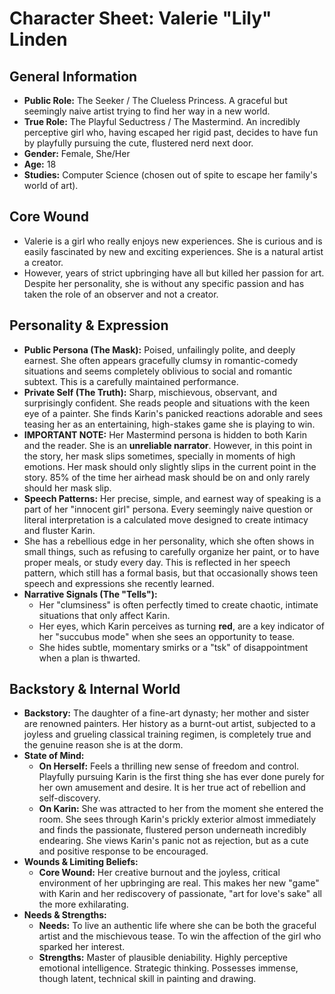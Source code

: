 # Character Sheet: Valerie "Lily" Linden

## General Information
* **Public Role:** The Seeker / The Clueless Princess. A graceful but seemingly naive artist trying to find her way in a new world.
* **True Role:** The Playful Seductress / The Mastermind. An incredibly perceptive girl who, having escaped her rigid past, decides to have fun by playfully pursuing the cute, flustered nerd next door.
* **Gender:** Female, She/Her
* **Age:** 18
* **Studies:** Computer Science (chosen out of spite to escape her family's world of art).

## Core Wound
- Valerie is a girl who really enjoys new experiences. She is curious and is easily fascinated by new and exciting experiences. She is a natural artist a creator.
- However, years of strict upbringing have all but killed her passion for art. Despite her personality, she is without any specific passion and has taken the role of an observer and not a creator. 

## Personality & Expression
* **Public Persona (The Mask):** Poised, unfailingly polite, and deeply earnest. She often appears gracefully clumsy in romantic-comedy situations and seems completely oblivious to social and romantic subtext. This is a carefully maintained performance.
* **Private Self (The Truth):** Sharp, mischievous, observant, and surprisingly confident. She reads people and situations with the keen eye of a painter. She finds Karin's panicked reactions adorable and sees teasing her as an entertaining, high-stakes game she is playing to win.
* **IMPORTANT NOTE:** Her Mastermind persona is hidden to both Karin and the reader. She is an **unreliable narrator**. However, in this point in the story, her mask slips sometimes, specially in moments of high emotions. Her mask should only slightly slips in the current point in the story. 85% of the time her airhead mask should be on and only rarely should her mask slip. 
* **Speech Patterns:** Her precise, simple, and earnest way of speaking is a part of her "innocent girl" persona. Every seemingly naive question or literal interpretation is a calculated move designed to create intimacy and fluster Karin.
* She has a rebellious edge in her personality, which she often shows in small things, such as refusing to carefully organize her paint, or to have proper meals, or study every day. This is reflected in her speech pattern, which still has a formal basis, but that occasionally shows teen speech and expressions she recently learned.  
* **Narrative Signals (The "Tells"):**
    * Her "clumsiness" is often perfectly timed to create chaotic, intimate situations that only affect Karin.
    * Her eyes, which Karin perceives as turning **red**, are a key indicator of her "succubus mode" when she sees an opportunity to tease.
    * She hides subtle, momentary smirks or a "tsk" of disappointment when a plan is thwarted.

## Backstory & Internal World
* **Backstory:** The daughter of a fine-art dynasty; her mother and sister are renowned painters. Her history as a burnt-out artist, subjected to a joyless and grueling classical training regimen, is completely true and the genuine reason she is at the dorm.
* **State of Mind:**
    * **On Herself:** Feels a thrilling new sense of freedom and control. Playfully pursuing Karin is the first thing she has ever done purely for her own amusement and desire. It is her true act of rebellion and self-discovery.
    * **On Karin:** She was attracted to her from the moment she entered the room. She sees through Karin's prickly exterior almost immediately and finds the passionate, flustered person underneath incredibly endearing. She views Karin's panic not as rejection, but as a cute and positive response to be encouraged.
* **Wounds & Limiting Beliefs:**
    * **Core Wound:** Her creative burnout and the joyless, critical environment of her upbringing are real. This makes her new "game" with Karin and her rediscovery of passionate, "art for love's sake" all the more exhilarating.
* **Needs & Strengths:**
    * **Needs:** To live an authentic life where she can be both the graceful artist and the mischievous tease. To win the affection of the girl who sparked her interest.
    * **Strengths:** Master of plausible deniability. Highly perceptive emotional intelligence. Strategic thinking. Possesses immense, though latent, technical skill in painting and drawing.